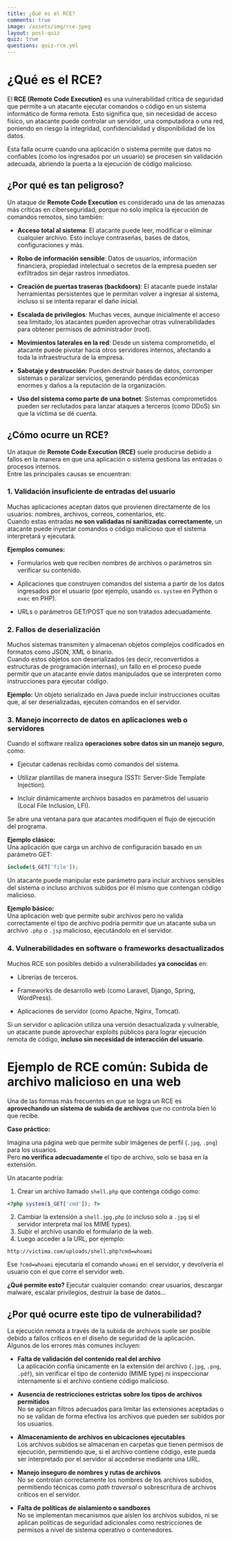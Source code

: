 ```yaml
---
title: ¿Qué es el RCE?
comments: true
image: /assets/img/rce.jpeg
layout: post-quiz
quiz: true
questions: quiz-rce.yml
---
```

# ¿Qué es el RCE?
El **RCE (Remote Code Execution)** es una vulnerabilidad crítica de seguridad que permite a un atacante ejecutar comandos o código en un sistema informático de forma remota. Esto significa que, sin necesidad de acceso físico, un atacante puede controlar un servidor, una computadora o una red, poniendo en riesgo la integridad, confidencialidad y disponibilidad de los datos.

Esta falla ocurre cuando una aplicación o sistema permite que datos no confiables (como los ingresados por un usuario) se procesen sin validación adecuada, abriendo la puerta a la ejecución de código malicioso.

## **¿Por qué es tan peligroso?**  
Un ataque de **Remote Code Execution** es considerado una de las amenazas más críticas en ciberseguridad, porque no solo implica la ejecución de comandos remotos, sino también:

- **Acceso total al sistema**: El atacante puede leer, modificar o eliminar cualquier archivo. Esto incluye contraseñas, bases de datos, configuraciones y más.

- **Robo de información sensible**: Datos de usuarios, información financiera, propiedad intelectual o secretos de la empresa pueden ser exfiltrados sin dejar rastros inmediatos.

- **Creación de puertas traseras (backdoors)**: El atacante puede instalar herramientas persistentes que le permitan volver a ingresar al sistema, incluso si se intenta reparar el daño inicial.

- **Escalada de privilegios**: Muchas veces, aunque inicialmente el acceso sea limitado, los atacantes pueden aprovechar otras vulnerabilidades para obtener permisos de administrador (root).

- **Movimientos laterales en la red**: Desde un sistema comprometido, el atacante puede pivotar hacia otros servidores internos, afectando a toda la infraestructura de la empresa.

- **Sabotaje y destrucción**: Pueden destruir bases de datos, corromper sistemas o paralizar servicios, generando pérdidas económicas enormes y daños a la reputación de la organización.

- **Uso del sistema como parte de una botnet**: Sistemas comprometidos pueden ser reclutados para lanzar ataques a terceros (como DDoS) sin que la víctima se dé cuenta.


## ¿Cómo ocurre un RCE?
Un ataque de **Remote Code Execution (RCE)** suele producirse debido a fallos en la manera en que una aplicación o sistema gestiona las entradas o procesos internos.  
Entre las principales causas se encuentran:

### 1. Validación insuficiente de entradas del usuario
Muchas aplicaciones aceptan datos que provienen directamente de los usuarios: nombres, archivos, correos, comentarios, etc.  
Cuando estas entradas **no son validadas ni sanitizadas correctamente**, un atacante puede inyectar comandos o código malicioso que el sistema interpretará y ejecutará.

**Ejemplos comunes:**

- Formularios web que reciben nombres de archivos o parámetros sin verificar su contenido.

- Aplicaciones que construyen comandos del sistema a partir de los datos ingresados por el usuario (por ejemplo, usando `os.system` en Python o `exec` en PHP).

- URLs o parámetros GET/POST que no son tratados adecuadamente.

### 2. Fallos de deserialización
Muchos sistemas transmiten y almacenan objetos complejos codificados en formatos como JSON, XML o binario.  
Cuando estos objetos son deserializados (es decir, reconvertidos a estructuras de programación internas), un fallo en el proceso puede permitir que un atacante envíe datos manipulados que se interpreten como instrucciones para ejecutar código.

**Ejemplo:**
Un objeto serializado en Java puede incluir instrucciones ocultas que, al ser deserializadas, ejecuten comandos en el servidor.

### 3. Manejo incorrecto de datos en aplicaciones web o servidores
Cuando el software realiza **operaciones sobre datos sin un manejo seguro**, como:

- Ejecutar cadenas recibidas como comandos del sistema.

- Utilizar plantillas de manera insegura (SSTI: Server-Side Template Injection).

- Incluir dinámicamente archivos basados en parámetros del usuario (Local File Inclusion, LFI).

Se abre una ventana para que atacantes modifiquen el flujo de ejecución del programa.

**Ejemplo clásico:**  
Una aplicación que carga un archivo de configuración basado en un parámetro GET:
```php
include($_GET['file']);
```
Un atacante puede manipular este parámetro para incluir archivos sensibles del sistema o incluso archivos subidos por él mismo que contengan código malicioso.

**Ejemplo básico:**  
Una aplicación web que permite subir archivos pero no valida correctamente el tipo de archivo podría permitir que un atacante suba un archivo `.php` o `.jsp` malicioso, ejecutándolo en el servidor.

### 4. Vulnerabilidades en software o frameworks desactualizados
Muchos RCE son posibles debido a vulnerabilidades **ya conocidas** en:

- Librerías de terceros.

- Frameworks de desarrollo web (como Laravel, Django, Spring, WordPress).

- Aplicaciones de servidor (como Apache, Nginx, Tomcat).

Si un servidor o aplicación utiliza una versión desactualizada y vulnerable, un atacante puede aprovechar exploits públicos para lograr ejecución remota de código, **incluso sin necesidad de interacción del usuario**.
# Ejemplo de RCE común: **Subida de archivo malicioso en una web**

Una de las formas más frecuentes en que se logra un RCE es **aprovechando un sistema de subida de archivos** que no controla bien lo que recibe.

**Caso práctico:**

Imagina una página web que permite subir imágenes de perfil (`.jpg`, `.png`) para los usuarios.  
Pero **no verifica adecuadamente** el tipo de archivo, solo se basa en la extensión.

Un atacante podría:
1. Crear un archivo llamado `shell.php` que contenga código como:
```php
<?php system($_GET['cmd']); ?>
```
2. Cambiar la extensión a `shell.jpg.php` (o incluso solo a `.jpg` si el servidor interpreta mal los MIME types).
3. Subir el archivo usando el formulario de la web.
4. Luego acceder a la URL, por ejemplo:
```text
http://victima.com/uploads/shell.php?cmd=whoami
```
Ese `?cmd=whoami` ejecutaría el comando `whoami` en el servidor, y devolvería el usuario con el que corre el servidor web.

**¿Qué permite esto?**
Ejecutar cualquier comando: crear usuarios, descargar malware, escalar privilegios, destruir la base de datos...

## ¿Por qué ocurre este tipo de vulnerabilidad?

La ejecución remota a través de la subida de archivos suele ser posible debido a fallos críticos en el diseño de seguridad de la aplicación.  
Algunos de los errores más comunes incluyen:

- **Falta de validación del contenido real del archivo**  
La aplicación confía únicamente en la extensión del archivo (`.jpg`, `.png`, `.pdf`), sin verificar el tipo de contenido (MIME type) ni inspeccionar internamente si el archivo contiene código malicioso.

- **Ausencia de restricciones estrictas sobre los tipos de archivos permitidos**  
No se aplican filtros adecuados para limitar las extensiones aceptadas o no se validan de forma efectiva los archivos que pueden ser subidos por los usuarios.

- **Almacenamiento de archivos en ubicaciones ejecutables**  
Los archivos subidos se almacenan en carpetas que tienen permisos de ejecución, permitiendo que, si el archivo contiene código, este pueda ser interpretado por el servidor al accederse mediante una URL.

- **Manejo inseguro de nombres y rutas de archivos**  
No se controlan correctamente los nombres de los archivos subidos, permitiendo técnicas como _path traversal_ o sobrescritura de archivos críticos en el servidor.

- **Falta de políticas de aislamiento o sandboxes**  
No se implementan mecanismos que aíslen los archivos subidos, ni se aplican políticas de seguridad adicionales como restricciones de permisos a nivel de sistema operativo o contenedores.
